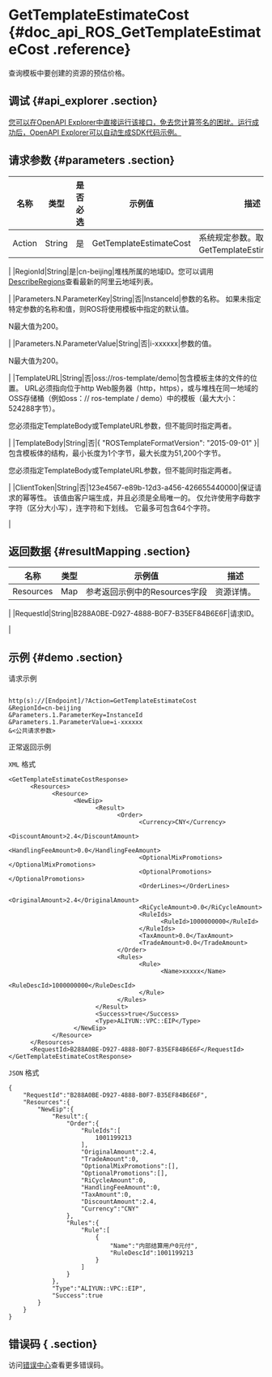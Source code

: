 # GetTemplateEstimateCost {#doc_api_ROS_GetTemplateEstimateCost .reference}

查询模板中要创建的资源的预估价格。

## 调试 {#api_explorer .section}

[您可以在OpenAPI Explorer中直接运行该接口，免去您计算签名的困扰。运行成功后，OpenAPI Explorer可以自动生成SDK代码示例。](https://api.aliyun.com/#product=ROS&api=GetTemplateEstimateCost&type=RPC&version=2019-09-10)

## 请求参数 {#parameters .section}

|名称|类型|是否必选|示例值|描述|
|--|--|----|---|--|
|Action|String|是|GetTemplateEstimateCost|系统规定参数。取值：GetTemplateEstimateCost。

 |
|RegionId|String|是|cn-beijing|堆栈所属的地域ID。您可以调用[DescribeRegions](https://help.aliyun.com/document_detail/131035.htm)查看最新的阿里云地域列表。

 |
|Parameters.N.ParameterKey|String|否|InstanceId|参数的名称。 如果未指定特定参数的名称和值，则ROS将使用模板中指定的默认值。

 N最大值为200。

 |
|Parameters.N.ParameterValue|String|否|i-xxxxxx|参数的值。

 N最大值为200。

 |
|TemplateURL|String|否|oss://ros-template/demo|包含模板主体的文件的位置。 URL必须指向位于http Web服务器（http，https），或与堆栈在同一地域的OSS存储桶（例如oss：// ros-template / demo）中的模板（最大大小：524288字节）。

 您必须指定TemplateBody或TemplateURL参数，但不能同时指定两者。

 |
|TemplateBody|String|否|\{ "ROSTemplateFormatVersion": "2015-09-01" \}|包含模板体的结构，最小长度为1个字节，最大长度为51,200个字节。

 您必须指定TemplateBody或TemplateURL参数，但不能同时指定两者。

 |
|ClientToken|String|否|123e4567-e89b-12d3-a456-426655440000|保证请求的幂等性。 该值由客户端生成，并且必须是全局唯一的。 仅允许使用字母数字字符（区分大小写），连字符和下划线。 它最多可包含64个字符。

 |

## 返回数据 {#resultMapping .section}

|名称|类型|示例值|描述|
|--|--|---|--|
|Resources|Map|参考返回示例中的Resources字段|资源详情。

 |
|RequestId|String|B288A0BE-D927-4888-B0F7-B35EF84B6E6F|请求ID。

 |

## 示例 {#demo .section}

请求示例

``` {#request_demo}

http(s)://[Endpoint]/?Action=GetTemplateEstimateCost
&RegionId=cn-beijing
&Parameters.1.ParameterKey=InstanceId
&Parameters.1.ParameterValue=i-xxxxxx
&<公共请求参数>

```

正常返回示例

`XML` 格式

``` {#xml_return_success_demo}
<GetTemplateEstimateCostResponse>
      <Resources>
            <Resource>
                  <NewEip>
                        <Result>
                              <Order>
                                    <Currency>CNY</Currency>
                                    <DiscountAmount>2.4</DiscountAmount>
                                    <HandlingFeeAmount>0.0</HandlingFeeAmount>
                                    <OptionalMixPromotions></OptionalMixPromotions>
                                    <OptionalPromotions></OptionalPromotions>
                                    <OrderLines></OrderLines>
                                    <OriginalAmount>2.4</OriginalAmount>
                                    <RiCycleAmount>0.0</RiCycleAmount>
                                    <RuleIds>
                                          <RuleId>1000000000</RuleId>
                                    </RuleIds>
                                    <TaxAmount>0.0</TaxAmount>
                                    <TradeAmount>0.0</TradeAmount>
                              </Order>
                              <Rules>
                                    <Rule>
                                          <Name>xxxxx</Name>
                                          <RuleDescId>1000000000</RuleDescId>
                                    </Rule>
                              </Rules>
                        </Result>
                        <Success>true</Success>
                        <Type>ALIYUN::VPC::EIP</Type>
                  </NewEip>
            </Resource>
      </Resources>
      <RequestId>B288A0BE-D927-4888-B0F7-B35EF84B6E6F</RequestId>    
</GetTemplateEstimateCostResponse>
```

`JSON` 格式

``` {#json_return_success_demo}
{
	"RequestId":"B288A0BE-D927-4888-B0F7-B35EF84B6E6F",
	"Resources":{
		"NewEip":{
			"Result":{
				"Order":{
					"RuleIds":[
						1001199213
					],
					"OriginalAmount":2.4,
					"TradeAmount":0,
					"OptionalMixPromotions":[],
					"OptionalPromotions":[],
					"RiCycleAmount":0,
					"HandlingFeeAmount":0,
					"TaxAmount":0,
					"DiscountAmount":2.4,
					"Currency":"CNY"
				},
				"Rules":{
					"Rule":[
						{
							"Name":"内部结算用户0元付",
							"RuleDescId":1001199213
						}
					]
				}
			},
			"Type":"ALIYUN::VPC::EIP",
			"Success":true
		}
	}
}
```

## 错误码 { .section}

访问[错误中心](https://error-center.alibabacloud.com/status/product/ROS)查看更多错误码。

